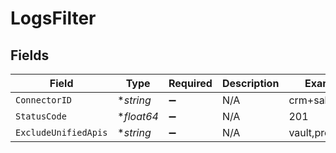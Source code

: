 # LogsFilter


## Fields

| Field                | Type                 | Required             | Description          | Example              |
| -------------------- | -------------------- | -------------------- | -------------------- | -------------------- |
| `ConnectorID`        | **string*            | :heavy_minus_sign:   | N/A                  | crm+salesforce       |
| `StatusCode`         | **float64*           | :heavy_minus_sign:   | N/A                  | 201                  |
| `ExcludeUnifiedApis` | **string*            | :heavy_minus_sign:   | N/A                  | vault,proxy          |